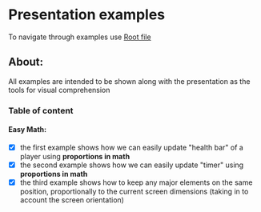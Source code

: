 # Presentation examples
To navigate through examples use [Root file](https://husakyurii.github.io/presentation-examples/.)
## About:
All examples are intended to be shown along with the presentation as the tools for visual comprehension

### Table of content
#### Easy Math:
- [x] the first example shows how we can easily update "health bar" of a player using **proportions in math**
- [x] the second example shows how we can easily update "timer" using **proportions in math**
- [x] the third example shows how to keep any major elements on the same position, proportionally to the current screen dimensions (taking in to account the screen orientation)